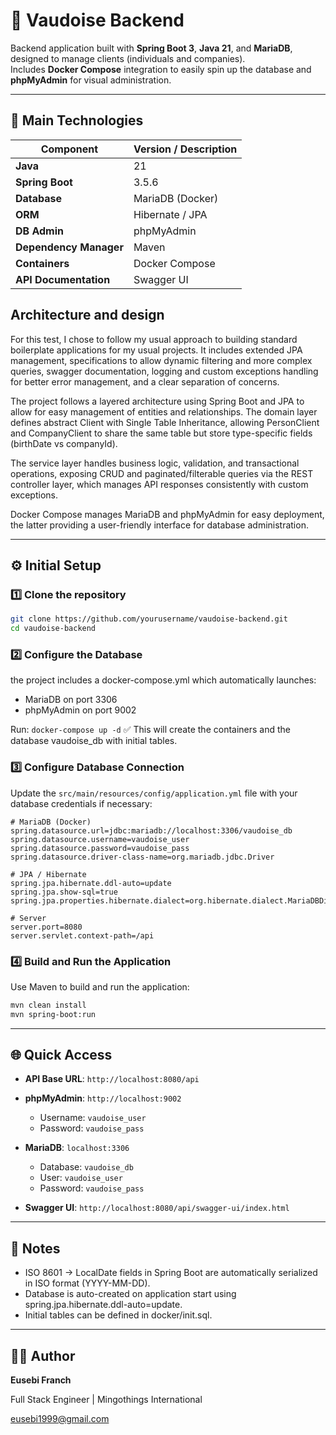 # 🏦 Vaudoise Backend

Backend application built with **Spring Boot 3**, **Java 21**, and **MariaDB**, designed to manage clients (individuals and companies).  
Includes **Docker Compose** integration to easily spin up the database and **phpMyAdmin** for visual administration.

---

## 🚀 Main Technologies

| Component | Version / Description |
|-----------|----------------------|
| **Java** | 21 |
| **Spring Boot** | 3.5.6 |
| **Database** | MariaDB (Docker) |
| **ORM** | Hibernate / JPA |
| **DB Admin** | phpMyAdmin |
| **Dependency Manager** | Maven |
| **Containers** | Docker Compose |
| **API Documentation** | Swagger UI |

## Architecture and design

For this test, I chose to follow my usual approach to building standard boilerplate applications for my usual projects. 
It includes extended JPA management, specifications to allow dynamic filtering and more complex queries, swagger documentation, logging and custom exceptions handling for better error management, and a clear separation of concerns.


The project follows a layered architecture using Spring Boot and JPA to allow for easy management of entities and relationships. 
The domain layer defines abstract Client with Single Table Inheritance, allowing PersonClient and CompanyClient to share the same table but store type-specific fields (birthDate vs companyId).

The service layer handles business logic, validation, and transactional operations, exposing CRUD and paginated/filterable queries via the REST controller layer, which manages API responses consistently with custom exceptions.

Docker Compose manages MariaDB and phpMyAdmin for easy deployment, the latter providing a user-friendly interface for database administration.

---

## ⚙️ Initial Setup

### 1️⃣ Clone the repository

```bash
git clone https://github.com/yourusername/vaudoise-backend.git
cd vaudoise-backend
```

### 2️⃣ Configure the Database

the project includes a docker-compose.yml which automatically launches:
- MariaDB on port 3306
- phpMyAdmin on port 9002

Run:
``
docker-compose up -d
``
✅ This will create the containers and the database vaudoise_db with initial tables.

### 3️⃣ Configure Database Connection
Update the `src/main/resources/config/application.yml` file with your database credentials if necessary:
```properties
# MariaDB (Docker)
spring.datasource.url=jdbc:mariadb://localhost:3306/vaudoise_db
spring.datasource.username=vaudoise_user
spring.datasource.password=vaudoise_pass
spring.datasource.driver-class-name=org.mariadb.jdbc.Driver

# JPA / Hibernate
spring.jpa.hibernate.ddl-auto=update
spring.jpa.show-sql=true
spring.jpa.properties.hibernate.dialect=org.hibernate.dialect.MariaDBDialect

# Server
server.port=8080
server.servlet.context-path=/api
```

### 4️⃣ Build and Run the Application
Use Maven to build and run the application:
```bash
mvn clean install
mvn spring-boot:run
```

---
## 🌐 Quick Access
- **API Base URL**: `http://localhost:8080/api`


- **phpMyAdmin**: `http://localhost:9002`
  - Username: `vaudoise_user`
  - Password: `vaudoise_pass`


- **MariaDB**: `localhost:3306`
  - Database: `vaudoise_db`
  - User: `vaudoise_user`
  - Password: `vaudoise_pass`


- **Swagger UI**: `http://localhost:8080/api/swagger-ui/index.html`

---
## 🧠 Notes
- ISO 8601 → LocalDate fields in Spring Boot are automatically serialized in ISO format (YYYY-MM-DD).
- Database is auto-created on application start using spring.jpa.hibernate.ddl-auto=update.
- Initial tables can be defined in docker/init.sql.

---
## 👨‍💻 Author
**Eusebi Franch**

Full Stack Engineer | Mingothings International

eusebi1999@gmail.com